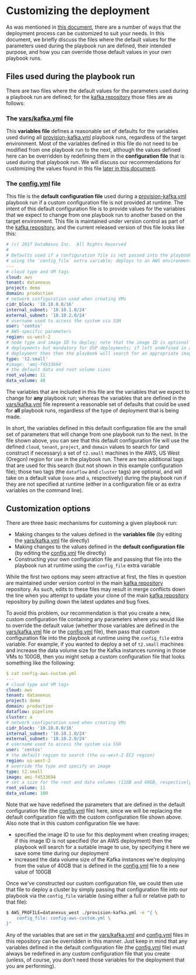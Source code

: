 # Customizing the deployment
As was mentioned in [this document](Deployment-Scenarios.md), there are a number of ways that the deployment process can be customized to suit your needs. In this document, we briefly discuss the files where the default values for the parameters used during the playbook run are defined, their intended purpose, and how you can override those default values in your own playbook runs.

## Files used during the playbook run
There are two files where the default values for the parameters used during a playbook run are defined; for the [kafka repository](https://github.com/Datanexus/kafka) those files are as follows:

### The [vars/kafka.yml](../vars/kafka.yml) file
This **variables file** defines a reasonable set of defaults for the variables used during all [provision-kafka.yml](../provision-kafka.yml) playbook runs, regardless of the target environment. Most of the variables defined in this file do not need to be modified from one playbook run to the next, although the values defined here can be overridden by redefining them in the **configuration file** that is used during that playbook run. We will discuss our recommendations for customizing the values found in this file [later in this document](#customization-options).

### The [config.yml](../config.yml) file

This file is the **default configuration file** used during a [provision-kafka.yml](../provision-kafka.yml) playbook run if a custom configuration file is not provided at runtime. The intent of this default configuration file is to provide values for the variables that we expect to change from one playbook run to another based on the target environment. This file is maintained under version control as part of the [kafka repository](https://github.com/Datanexus/kafka), and the current released version of this file looks like this:

```yaml
# (c) 2017 DataNexus Inc.  All Rights Reserved
#
# Defaults used if a configuration file is not passed into the playbook run
# using the `config_file` extra variable; deploys to an AWS environment
---
# cloud type and VM tags
cloud: aws
tenant: datanexus
project: demo
domain: production
# network configuration used when creating VMs
cidr_block: '10.10.0.0/16'
internal_subnet: '10.10.1.0/24'
external_subnet: '10.10.2.0/24'
# username used to access the system via SSH
user: 'centos'
# AWS-specific parameters
region: us-west-2
# node type and image ID to deploy; note that the image ID is optional for AWS
# deployments but mandatory for OSP deployments; if left undefined in an AWS
# deployment then then the playbook will search for an appropriate image to use
type: 't2.small'
#image: 'ami-f4533694'
# the default data and root volume sizes
root_volume: 11
data_volume: 40
```

The variables that are included in this file are the variables that we expect to change for **any** playbook run; whereas the variables that are defined in the [vars/kafka.yml](../vars/kafka.yml) file represent a reasonable set of defaults that could be used for **all** playbook runs, regardless of the type of deployment that is being made.

In short, the variables defined in this default configuration file are the small set of parameters that will change from one playbook run to the next. In the file shown above, you can see that this default configuration file will use the defined `cloud`, `tenant`, `project`, and `domain` values to search for (and construct if necessary) a set of `t2.small` machines in the AWS, US West (Oregon) region for use in the playbook run. There are two additional tags that are used for this search (but not shown in this example configuration file); those two tags (the `dataflow` and `cluster` tags) are optional, and will take on a default value (`none` and `a`, respectively) during the playbook run if they are not specified at runtime (either in a configuration file or as extra variables on the command line).

## Customization options
There are three basic mechanisms for customing a given playbook run:

* Making changes to the values defined in the **variables file** (by editing the [vars/kafka.yml](../vars/kafka.yml) file directly)
* Making changes to the values defined in the **default configuration file** (by editing the [config.yml](../config.yml) file directly)
* Constructing your own configuration file and passing that file into the playbook run at runtime using the `config_file` extra variable

While the first two options may seem attractive at first, the files in question are maintained under version control in the main [kafka repository](https://github.com/Datanexus/kafka) repository. As such, edits to these files may result in merge conflicts down the line when you attempt to update your clone of the main [kafka repository](https://github.com/Datanexus/kafka) repository by pulling down the latest updates and bug fixes.

To avoid this problem, our recommendation is that you create a new, custom configuration file containing any parameters where you would like to override the default value (whether those variables are defined in the [vars/kafka.yml](../vars/kafka.yml) file or the [config.yml](../config.yml) file), then pass that custom configuration file into the playbook at runtime using the `config_file` extra variable. For example, if you wanted to deploy a set of `t2.small` machines and increase the data volume size for the Kafka instances running in those VMs to 100GB, then you might setup a custom configuration file that looks something like the following:

```yaml
$ cat config-aws-custom.yml
---
# cloud type and VM tags
cloud: aws
tenant: datanexus
project: demo
domain: production
dataflow: pipeline
cluster: a
# network configuration used when creating VMs
cidr_block: '10.10.0.0/16'
internal_subnet: '10.10.1.0/24'
external_subnet: '10.10.2.0/24'
# username used to access the system via SSH
user: 'centos'
# the default region to search (the us-west-2 EC2 region)
region: us-west-2
# override the type and specify an image
type: t2.small
image: ami-f4533694
# set a size for the root and data volumes (11GB and 60GB, respectively)
root_volume: 11
data_volume: 100
```

Note that we have redefined the parameters that are defined in the default configuration file (the [config.yml](../config.yml) file) here, since we will be replacing the default configuration file with the custom configuration file shown above. Also note that in this custom configuration file we have:

* specified the image ID to use for this deployment when creating images; if this image ID is not specified (for an AWS deployment) then the playbook will search for a suitable image to use, by specifying it here we save some time during our deployment
* increased the data volume size of the Kafka instances we're deploying from the value of 40GB that is defined in the [config.yml](../config.yml) file to a new value of 100GB

Once we've constructed our custom configuration file, we could then use that file to deploy a cluster by simply passing that configuration file into our playbook via the `config_file` variable (using either a full or relative path to that file):

```bash
$ AWS_PROFILE=datanexus_west ./provision-kafka.yml -e "{ \
    config_file: config-aws-custom.yml \
}"
```

Any of the variables that are set in the [vars/kafka.yml](../vars/kafka.yml) and [config.yml](../config.yml) files in this repository can be overridden in this manner. Just keep in mind that any variables defined in the default configuration file (the [config.yml](../config.yml) file) must always be redefined in any custom configuration file that you create (unless, of course, you don't need those variables for the deployment that you are performing).
